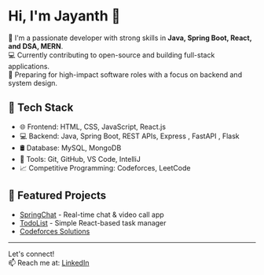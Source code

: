 # Hi, I'm Jayanth 👋

🚀 I'm a passionate developer with strong skills in **Java, Spring Boot, React, and DSA, MERN**.  
💻 Currently contributing to open-source and building full-stack applications.  
🎯 Preparing for high-impact software roles with a focus on backend and system design.

## 🔧 Tech Stack
- 🌐 Frontend: HTML, CSS, JavaScript, React.js
- 💻 Backend: Java, Spring Boot, REST APIs, Express , FastAPI , Flask
- 🛢️ Database: MySQL, MongoDB
- 🔧 Tools: Git, GitHub, VS Code, IntelliJ
- 📈 Competitive Programming: Codeforces, LeetCode

## 📌 Featured Projects
- [SpringChat](https://github.com/jayanthcse/SpringChat) - Real-time chat & video call app
- [TodoList](https://github.com/jayanthcse/todolist) - Simple React-based task manager
- [Codeforces Solutions](https://github.com/jayanthcse/Codeforces-Solutions)

---

Let's connect!  
📫 Reach me at: [LinkedIn](https://www.linkedin.com/in/jayanthasuri)
